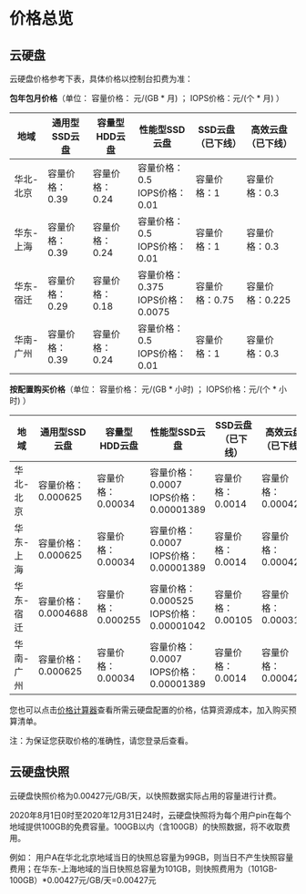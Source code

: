 # 价格总览

## 云硬盘

云硬盘价格参考下表，具体价格以控制台扣费为准：


**包年包月价格**（单位：  容量价格： 元/(GB * 月) ； IOPS价格：元/(个 * 月) ）

| 地域      | 通用型SSD云盘  | 容量型HDD云盘  | 性能型SSD云盘                         | SSD云盘（已下线） | 高效云盘（已下线） |
| --------- | -------------- | -------------- | ------------------------------------- | ----------------- | ------------------ |
| 华北-北京 | 容量价格：0.39 | 容量价格：0.24 | 容量价格：0.5<br />IOPS价格：0.01     | 容量价格：1       | 容量价格：0.3      |
| 华东-上海 | 容量价格：0.39 | 容量价格：0.24 | 容量价格：0.5<br />IOPS价格：0.01     | 容量价格：1       | 容量价格：0.3      |
| 华东-宿迁 | 容量价格：0.29 | 容量价格：0.18 | 容量价格：0.375<br />IOPS价格：0.0075 | 容量价格：0.75    | 容量价格：0.225    |
| 华南-广州 | 容量价格：0.39 | 容量价格：0.24 | 容量价格：0.5<br />IOPS价格：0.01     | 容量价格：1       | 容量价格：0.3      |

 


**按配置购买价格**（单位：  容量价格： 元/(GB * 小时) ； IOPS价格：元/(个 * 小时) ）

| 地域      | 通用型SSD云盘       | 容量型HDD云盘      | 性能型SSD云盘                                | SSD云盘（已下线） | 高效云盘（已下线） |
| --------- | ------------------- | ------------------ | -------------------------------------------- | ----------------- | ------------------ |
| 华北-北京 | 容量价格：0.000625  | 容量价格：0.00034  | 容量价格：0.0007<br />IOPS价格：0.00001389   | 容量价格：0.0014  | 容量价格：0.00042  |
| 华东-上海 | 容量价格：0.000625  | 容量价格：0.00034  | 容量价格：0.0007<br />IOPS价格：0.00001389   | 容量价格：0.0014  | 容量价格：0.00042  |
| 华东-宿迁 | 容量价格：0.0004688 | 容量价格：0.000255 | 容量价格：0.000525<br />IOPS价格：0.00001042 | 容量价格：0.00105 | 容量价格：0.000315 |
| 华南-广州 | 容量价格：0.000625  | 容量价格：0.00034  | 容量价格：0.0007<br />IOPS价格：0.00001389   | 容量价格：0.0014  | 容量价格：0.00042  |

 


您也可以点击[价格计算器](https://www.jdcloud.com/cn/calculator/calDisk)查看所需云硬盘配置的价格，估算资源成本，加入购买预算清单。

注：为保证您获取价格的准确性，请您登录后查看。



## 云硬盘快照

云硬盘快照价格为0.00427元/GB/天，以快照数据实际占用的容量进行计费。

2020年8月1日0时至2020年12月31日24时，云硬盘快照将为每个用户pin在每个地域提供100GB的免费容量。100GB以内（含100GB）的快照数据，将不收取费用。

例如： 用户A在华北北京地域当日的快照总容量为99GB，则当日不产生快照容量费用；在华东-上海地域的当日快照总容量为101GB，则快照费用为（101GB-100GB）*0.00427元/GB/天=0.00427元
